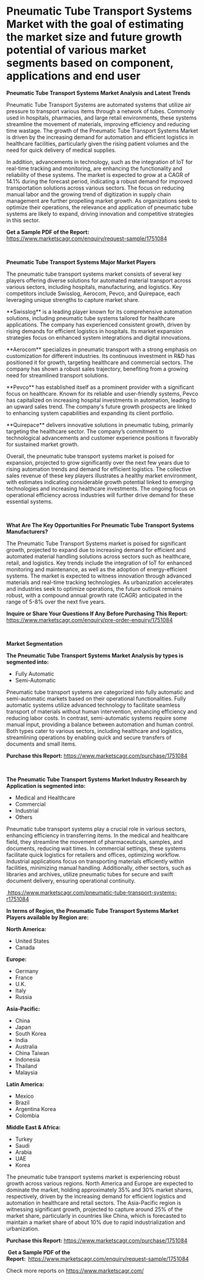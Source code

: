 <p><h1>Pneumatic Tube Transport Systems Market with the goal of estimating the market size and future growth potential of various market segments based on component, applications and end user</h1></p><p><strong>Pneumatic Tube Transport Systems Market Analysis and Latest Trends</strong></p>
<p><p>Pneumatic Tube Transport Systems are automated systems that utilize air pressure to transport various items through a network of tubes. Commonly used in hospitals, pharmacies, and large retail environments, these systems streamline the movement of materials, improving efficiency and reducing time wastage. The growth of the Pneumatic Tube Transport Systems Market is driven by the increasing demand for automation and efficient logistics in healthcare facilities, particularly given the rising patient volumes and the need for quick delivery of medical supplies.</p><p>In addition, advancements in technology, such as the integration of IoT for real-time tracking and monitoring, are enhancing the functionality and reliability of these systems. The market is expected to grow at a CAGR of 14.1% during the forecast period, indicating a robust demand for improved transportation solutions across various sectors. The focus on reducing manual labor and the growing trend of digitization in supply chain management are further propelling market growth. As organizations seek to optimize their operations, the relevance and application of pneumatic tube systems are likely to expand, driving innovation and competitive strategies in this sector.</p></p>
<p><strong>Get a Sample PDF of the Report:&nbsp;</strong> <a href="https://www.marketscagr.com/enquiry/request-sample/1751084?utm_campaign=3098&utm_medium=2&utm_source=Github&utm_content=ia&utm_term=10042025&utm_id=pneumatic-tube-transport-systems">https://www.marketscagr.com/enquiry/request-sample/1751084</a></p>
<p>&nbsp;</p>
<p><strong>Pneumatic Tube Transport Systems Major Market Players</strong></p>
<p><p>The pneumatic tube transport systems market consists of several key players offering diverse solutions for automated material transport across various sectors, including hospitals, manufacturing, and logistics. Key competitors include Swisslog, Aerocom, Pevco, and Quirepace, each leveraging unique strengths to capture market share.</p><p>**Swisslog** is a leading player known for its comprehensive automation solutions, including pneumatic tube systems tailored for healthcare applications. The company has experienced consistent growth, driven by rising demands for efficient logistics in hospitals. Its market expansion strategies focus on enhanced system integrations and digital innovations.</p><p>**Aerocom** specializes in pneumatic transport with a strong emphasis on customization for different industries. Its continuous investment in R&D has positioned it for growth, targeting healthcare and commercial sectors. The company has shown a robust sales trajectory, benefiting from a growing need for streamlined transport solutions.</p><p>**Pevco** has established itself as a prominent provider with a significant focus on healthcare. Known for its reliable and user-friendly systems, Pevco has capitalized on increasing hospital investments in automation, leading to an upward sales trend. The company's future growth prospects are linked to enhancing system capabilities and expanding its client portfolio.</p><p>**Quirepace** delivers innovative solutions in pneumatic tubing, primarily targeting the healthcare sector. The company’s commitment to technological advancements and customer experience positions it favorably for sustained market growth.</p><p>Overall, the pneumatic tube transport systems market is poised for expansion, projected to grow significantly over the next few years due to rising automation trends and demand for efficient logistics. The collective sales revenue of these key players illustrates a healthy market environment, with estimates indicating considerable growth potential linked to emerging technologies and increasing healthcare investments. The ongoing focus on operational efficiency across industries will further drive demand for these essential systems.</p></p>
<p>&nbsp;</p>
<p><strong>What Are The Key Opportunities For Pneumatic Tube Transport Systems Manufacturers?</strong></p>
<p><p>The Pneumatic Tube Transport Systems market is poised for significant growth, projected to expand due to increasing demand for efficient and automated material handling solutions across sectors such as healthcare, retail, and logistics. Key trends include the integration of IoT for enhanced monitoring and maintenance, as well as the adoption of energy-efficient systems. The market is expected to witness innovation through advanced materials and real-time tracking technologies. As urbanization accelerates and industries seek to optimize operations, the future outlook remains robust, with a compound annual growth rate (CAGR) anticipated in the range of 5-8% over the next five years.</p></p>
<p><strong>Inquire or Share Your Questions If Any Before Purchasing This Report:</strong> <a href="https://www.marketscagr.com/enquiry/pre-order-enquiry/1751084?utm_campaign=3098&utm_medium=2&utm_source=Github&utm_content=ia&utm_term=10042025&utm_id=pneumatic-tube-transport-systems">https://www.marketscagr.com/enquiry/pre-order-enquiry/1751084</a></p>
<p>&nbsp;</p>
<p><strong>Market Segmentation</strong></p>
<p><strong>The Pneumatic Tube Transport Systems Market Analysis by types is segmented into:</strong></p>
<p><ul><li>Fully Automatic</li><li>Semi-Automatic</li></ul></p>
<p><p>Pneumatic tube transport systems are categorized into fully automatic and semi-automatic markets based on their operational functionalities. Fully automatic systems utilize advanced technology to facilitate seamless transport of materials without human intervention, enhancing efficiency and reducing labor costs. In contrast, semi-automatic systems require some manual input, providing a balance between automation and human control. Both types cater to various sectors, including healthcare and logistics, streamlining operations by enabling quick and secure transfers of documents and small items.</p></p>
<p><strong>Purchase this Report:&nbsp;</strong><a href="https://www.marketscagr.com/purchase/1751084?utm_campaign=3098&utm_medium=2&utm_source=Github&utm_content=ia&utm_term=10042025&utm_id=pneumatic-tube-transport-systems">https://www.marketscagr.com/purchase/1751084</a></p>
<p>&nbsp;</p>
<p><strong>The Pneumatic Tube Transport Systems Market Industry Research by Application is segmented into:</strong></p>
<p><ul><li>Medical and Healthcare</li><li>Commercial</li><li>Industrial</li><li>Others</li></ul></p>
<p><p>Pneumatic tube transport systems play a crucial role in various sectors, enhancing efficiency in transferring items. In the medical and healthcare field, they streamline the movement of pharmaceuticals, samples, and documents, reducing wait times. In commercial settings, these systems facilitate quick logistics for retailers and offices, optimizing workflow. Industrial applications focus on transporting materials efficiently within facilities, minimizing manual handling. Additionally, other sectors, such as libraries and archives, utilize pneumatic tubes for secure and swift document delivery, ensuring operational continuity.</p></p>
<p><a href="https://www.marketscagr.com/pneumatic-tube-transport-systems-r1751084?utm_campaign=3098&utm_medium=2&utm_source=Github&utm_content=ia&utm_term=10042025&utm_id=pneumatic-tube-transport-systems">&nbsp;https://www.marketscagr.com/pneumatic-tube-transport-systems-r1751084</a></p>
<p><strong>In terms of Region, the Pneumatic Tube Transport Systems Market Players available by Region are:</strong></p>
<p>
    <p> <strong> North America: </strong>
        <ul>
            <li>United States</li>
            <li>Canada</li>
        </ul>
        </p> 
    <p> <strong> Europe: </strong>
        <ul>
            <li>Germany</li>
            <li>France</li>
            <li>U.K.</li>
            <li>Italy</li>
            <li>Russia</li>
        </ul>
        </p> 
    <p> <strong> Asia-Pacific: </strong>
        <ul>
            <li>China</li>
            <li>Japan</li>
            <li>South Korea</li>
            <li>India</li>
            <li>Australia</li>
            <li>China Taiwan</li>
            <li>Indonesia</li>
            <li>Thailand</li>
            <li>Malaysia</li>
        </ul>
        </p> 
    <p> <strong> Latin America: </strong>
        <ul>
            <li>Mexico</li>
            <li>Brazil</li>
            <li>Argentina Korea</li>
            <li>Colombia</li>
        </ul>
        </p> 
    <p> <strong> Middle East & Africa: </strong>
        <ul>
            <li>Turkey</li>
            <li>Saudi</li>
            <li>Arabia</li>
            <li>UAE</li>
            <li>Korea</li>
        </ul>
    </p>
    </p>
<p><p>The pneumatic tube transport systems market is experiencing robust growth across various regions. North America and Europe are expected to dominate the market, holding approximately 35% and 30% market shares, respectively, driven by the increasing demand for efficient logistics and automation in healthcare and retail sectors. The Asia-Pacific region is witnessing significant growth, projected to capture around 25% of the market share, particularly in countries like China, which is forecasted to maintain a market share of about 10% due to rapid industrialization and urbanization.</p></p>
<p><strong>Purchase this Report: </strong><a href="https://www.marketscagr.com/purchase/1751084?utm_campaign=3098&utm_medium=2&utm_source=Github&utm_content=ia&utm_term=10042025&utm_id=pneumatic-tube-transport-systems">https://www.marketscagr.com/purchase/1751084</a></p>
<p>&nbsp;<strong>Get a Sample PDF of the Report:&nbsp;&nbsp;</strong><a href="https://www.marketscagr.com/enquiry/request-sample/1751084?utm_campaign=3098&utm_medium=2&utm_source=Github&utm_content=ia&utm_term=10042025&utm_id=pneumatic-tube-transport-systems">https://www.marketscagr.com/enquiry/request-sample/1751084</a></p>
<p><strong></strong></p>
<p>Check more reports on <a href="https://www.marketscagr.com/?utm_campaign=3098&utm_medium=2&utm_source=Github&utm_content=ia&utm_term=10042025&utm_id=pneumatic-tube-transport-systems">https://www.marketscagr.com/</a></p>